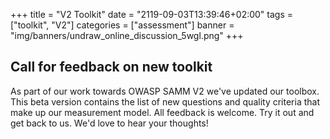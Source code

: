 +++
title = "V2 Toolkit"
date = "2119-09-03T13:39:46+02:00"
tags = ["toolkit", "V2"]
categories = ["assessment"]
banner = "img/banners/undraw_online_discussion_5wgl.png"
+++

## Call for feedback on new toolkit


As part of our work towards OWASP SAMM V2 we've updated our toolbox. This beta version contains the list of new questions and quality criteria that make up our measurement model. All feedback is welcome. Try it out and get back to us. We'd love to hear your thoughts!
